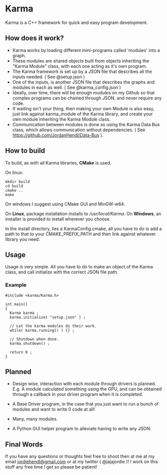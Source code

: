 # Karma
  Karma is a C++ framework for quick and easy program development. 
  
## How does it work?

  - Karma works by loading different mini-programs called 'modules' into a graph.
  - These modules are shared objects built from objects inheriting the "Karma Module" class, with each one acting as it's own program.
  - The Karma framework is set up by a JSON file that describes all the inputs needed. ( See @setup.json  )
  - One of the inputs, is another JSON file that describes the graphs and modules in each as well. ( See @karma_config.json )
  - Ideally, over time, there will be enough modules on my Github so that complex programs can be chained through JSON, and never require any code.
  - If waiting isn't your thing, then making your own Module is also easy, just link against karma_module of the Karma library, and create your own module inheriting the Karma Module class.
  - Communication between modules is done so using the Karma Data Bus class, which allows communication without dependencies. ( See https://github.com/JordanHendl/Data-Bus ).

## How to build
  To build, as with all Karma libraries, **CMake** is used.
  
  On linux:

  ```
  mkdir build
  cd build 
  cmake .. 
  make
  ```

  On windows I suggest using CMake GUI and MinGW-w64.

  On **Linux**, package installation installs to */usr/local/Karma*.
  On **Windows**, an installer is provided to install wherever you choose.

  In the install directory, lies a KarmaConfig.cmake, all you have to do is add a path to that to your CMAKE_PREFIX_PATH and then link against whatever library you need.

## Usage

  Usage is very simple. All you have to do to make an object of the Karma class, and call initialize with the correct JSON file path.
  
  ### Example
  ```
  #include <karma/Karma.h>

  int main()
  {
    Karma karma ;
    karma.initialize( "setup.json" ) ;

    // Let the karma modules do their work.
    while( karma.running() ) {} ;
    
    // Shutdown when done.
    karma.shutdown() ;

    return 0 ;
  }
  ```

## Planned

  - Design wise, interaction with each module through drivers is planned.
      E.g. A module calculated something using the GPU, and can be obtained through a callback in your driver program when it is completed.

  - A Base Driver program, in the case that you just want to run a bunch of modules and want to write 0 code at all!

  - Many, many modules.

  - A Python GUI helper program to alleviate having to write any JSON.

## Final Words

  If you have any questions or thoughts feel free to shoot then at me at my email jordiehendl@gmail.com or at my twitter ( @jajajordie )!
  I work on this stuff any free time I get so please be patient!




  

